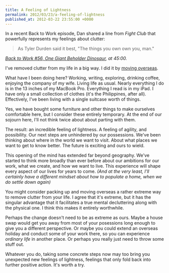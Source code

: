 ```yaml
---
title: A Feeling of Lightness
permalink: 2012/03/23/a-feeling-of-lightness
published_at: 2012-03-22 23:55:00 +0000
---
```


In a recent Back to Work episode, Dan shared a line from _Fight Club_ that powerfully represents my feelings about clutter:

> As Tyler Durden said it best, "The things you own own you, man."

_[Back to Work #56, One Giant Beholder Dinosaur](http://5by5.tv/b2w/56), at 45:00._

I've removed clutter from my life in a big way. I did it by [moving overseas](http://openmonkey.com/blog/2011/11/03/moving-to-the-philippines/).

What have I been doing here? Working, writing, exploring, drinking coffee, enjoying the company of my wife. Living life as usual. Nearly everything I do is in the 13 inches of my MacBook Pro. Everything I read is in my iPad. I have only a small collection of clothes (it's the Philippines, after all). Effectively, I've been living with a single suitcase worth of things.

Yes, we have bought some furniture and other things to make ourselves comfortable here, but I consider these entirely temporary. At the end of our sojourn here, I'll not think twice about about parting with them.

The result: an incredible feeling of lightness. A feeling of agility, and possibility. Our next steps are unhindered by our possessions. We've been thinking about where in the world we want to visit. About what places we want to get to know better. The future is exciting and ours to wield.

This opening of the mind has extended far beyond geography. We've started to think more broadly than ever before about our ambitions for our work, what we create, and how we want to live. This experience will shape every aspect of our lives for years to come. _(And at the very least, I'll certainly have a different mindset about how to populate a home, when we do settle down again)_

You might consider packing up and moving overseas a rather extreme way to remove clutter from your life. I agree that it's extreme, but it has the singular advantage that it facilitates a true mental decluttering along with the physical one. I think this makes it entirely worthwhile.

Perhaps the change doesn't need to be as extreme as ours. Maybe a house swap would get you away from most of your posessions long enough to give you a different perspective. Or maybe you could extend an overseas holiday and conduct some of your work there, so you can experience _ordinary life_ in another place. Or perhaps you really just need to throw some stuff out.

Whatever you do, taking some concrete steps now may too bring you unexpected new feelings of lightness, feelings that only fold back into further positive action. It's worth a try.

